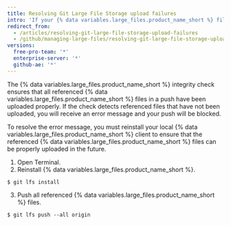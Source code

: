 ```yaml
---
title: Resolving Git Large File Storage upload failures
intro: 'If your {% data variables.large_files.product_name_short %} files didn''t upload properly, you can take several steps to troubleshoot the upload error.'
redirect_from:
  - /articles/resolving-git-large-file-storage-upload-failures
  - /github/managing-large-files/resolving-git-large-file-storage-upload-failures
versions:
  free-pro-team: '*'
  enterprise-server: '*'
  github-ae: '*'
---
```


The {% data variables.large_files.product_name_short %} integrity check ensures that all referenced {% data variables.large_files.product_name_short %} files in a push have been uploaded properly. If the check detects referenced files that have not been uploaded, you will receive an error message and your push will be blocked.

To resolve the error message, you must reinstall your local {% data variables.large_files.product_name_short %} client to ensure that the referenced {% data variables.large_files.product_name_short %} files can be properly uploaded in the future.

1. Open Terminal.
2. Reinstall {% data variables.large_files.product_name_short %}.
  ```shell
  $ git lfs install
  ```
3. Push all referenced {% data variables.large_files.product_name_short %} files.
  ```shell
  $ git lfs push --all origin
  ```
